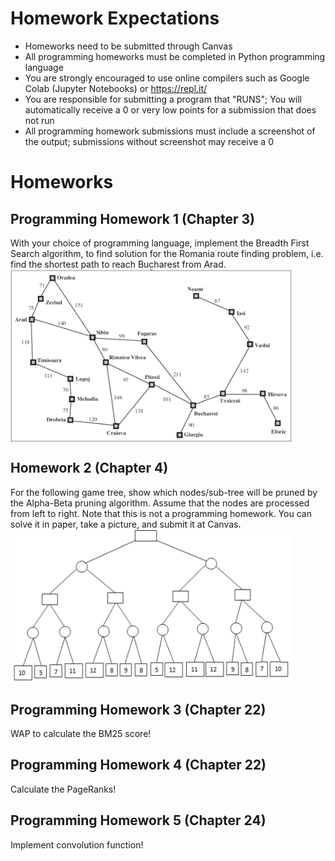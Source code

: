 # Homework Expectations  
* Homeworks need to be submitted through Canvas
* All programming homeworks must be completed in Python programming language
* You are strongly encouraged to use online compilers such as Google Colab (Jupyter Notebooks) or https://repl.it/
* You are responsible for submitting a program that "RUNS"; You will automatically receive a 0 or very low points for a submission that does not run
* All programming homework submissions must include a screenshot of the output; submissions without screenshot may receive a 0

# Homeworks  
## Programming Homework 1 (Chapter 3)  
With your choice of programming language, implement the Breadth First Search algorithm, to find solution for the Romania route finding problem, i.e. find the shortest path to reach Bucharest from Arad.  
<img src="map-romania.png" align="middle" width="450"/> 

## Homework 2 (Chapter 4)
For the following game tree, show which nodes/sub-tree will be pruned by the Alpha-Beta pruning algorithm. Assume that the nodes are processed from left to right. Note that this is not a programming homework. You can solve it in paper, take a picture, and submit it at Canvas.  
<img src="alpha-beta.png" align="middle" width="450"/>

## Programming Homework 3 (Chapter 22) 
WAP to calculate the BM25 score!

## Programming Homework 4 (Chapter 22) 
Calculate the PageRanks!

## Programming Homework 5 (Chapter 24)  
Implement convolution function!

